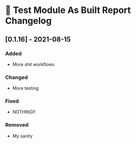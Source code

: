# :arrows_counterclockwise: Test Module As Built Report Changelog

## [0.1.16] - 2021-08-15

### Added
* More shit workflows

### Changed
* More testing

### Fixed
* NOTHING!!
### Removed
* My sanity


